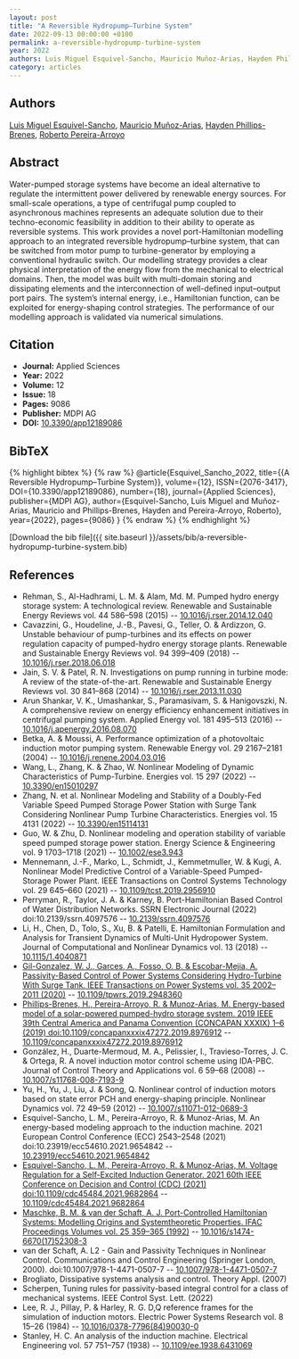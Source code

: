 ```yaml
---
layout: post
title: "A Reversible Hydropump–Turbine System"
date: 2022-09-13 00:00:00 +0100
permalink: a-reversible-hydropump-turbine-system
year: 2022
authors: Luis Miguel Esquivel-Sancho, Mauricio Muñoz-Arias, Hayden Phillips-Brenes, Roberto Pereira-Arroyo
category: articles
---
```

 
## Authors
[Luis Miguel Esquivel-Sancho](authors/luis-miguel-esquivel-sancho), [Mauricio Muñoz-Arias](authors/mauricio-munoz-arias), [Hayden Phillips-Brenes](authors/hayden-phillips-brenes), [Roberto Pereira-Arroyo](authors/roberto-pereira-arroyo)
 
## Abstract
Water-pumped storage systems have become an ideal alternative to regulate the intermittent power delivered by renewable energy sources. For small-scale operations, a type of centrifugal pump coupled to asynchronous machines represents an adequate solution due to their techno-economic feasibility in addition to their ability to operate as reversible systems. This work provides a novel port-Hamiltonian modelling approach to an integrated reversible hydropump–turbine system, that can be switched from motor pump to turbine-generator by employing a conventional hydraulic switch. Our modelling strategy provides a clear physical interpretation of the energy flow from the mechanical to electrical domains. Then, the model was built with multi-domain storing and dissipating elements and the interconnection of well-defined input–output port pairs. The system’s internal energy, i.e., Hamiltonian function, can be exploited for energy-shaping control strategies. The performance of our modelling approach is validated via numerical simulations.
 
## Citation
- **Journal:** Applied Sciences
- **Year:** 2022
- **Volume:** 12
- **Issue:** 18
- **Pages:** 9086
- **Publisher:** MDPI AG
- **DOI:** [10.3390/app12189086](https://doi.org/10.3390/app12189086)
 
## BibTeX
{% highlight bibtex %}
{% raw %}
@article{Esquivel_Sancho_2022,
  title={{A Reversible Hydropump–Turbine System}},
  volume={12},
  ISSN={2076-3417},
  DOI={10.3390/app12189086},
  number={18},
  journal={Applied Sciences},
  publisher={MDPI AG},
  author={Esquivel-Sancho, Luis Miguel and Muñoz-Arias, Mauricio and Phillips-Brenes, Hayden and Pereira-Arroyo, Roberto},
  year={2022},
  pages={9086}
}
{% endraw %}
{% endhighlight %}
 
[Download the bib file]({{ site.baseurl }}/assets/bib/a-reversible-hydropump-turbine-system.bib)
 
## References
- Rehman, S., Al-Hadhrami, L. M. & Alam, Md. M. Pumped hydro energy storage system: A technological review. Renewable and Sustainable Energy Reviews vol. 44 586–598 (2015) -- [10.1016/j.rser.2014.12.040](https://doi.org/10.1016/j.rser.2014.12.040)
- Cavazzini, G., Houdeline, J.-B., Pavesi, G., Teller, O. & Ardizzon, G. Unstable behaviour of pump-turbines and its effects on power regulation capacity of pumped-hydro energy storage plants. Renewable and Sustainable Energy Reviews vol. 94 399–409 (2018) -- [10.1016/j.rser.2018.06.018](https://doi.org/10.1016/j.rser.2018.06.018)
- Jain, S. V. & Patel, R. N. Investigations on pump running in turbine mode: A review of the state-of-the-art. Renewable and Sustainable Energy Reviews vol. 30 841–868 (2014) -- [10.1016/j.rser.2013.11.030](https://doi.org/10.1016/j.rser.2013.11.030)
- Arun Shankar, V. K., Umashankar, S., Paramasivam, S. & Hanigovszki, N. A comprehensive review on energy efficiency enhancement initiatives in centrifugal pumping system. Applied Energy vol. 181 495–513 (2016) -- [10.1016/j.apenergy.2016.08.070](https://doi.org/10.1016/j.apenergy.2016.08.070)
- Betka, A. & Moussi, A. Performance optimization of a photovoltaic induction motor pumping system. Renewable Energy vol. 29 2167–2181 (2004) -- [10.1016/j.renene.2004.03.016](https://doi.org/10.1016/j.renene.2004.03.016)
- Wang, L., Zhang, K. & Zhao, W. Nonlinear Modeling of Dynamic Characteristics of Pump-Turbine. Energies vol. 15 297 (2022) -- [10.3390/en15010297](https://doi.org/10.3390/en15010297)
- Zhang, N. et al. Nonlinear Modeling and Stability of a Doubly-Fed Variable Speed Pumped Storage Power Station with Surge Tank Considering Nonlinear Pump Turbine Characteristics. Energies vol. 15 4131 (2022) -- [10.3390/en15114131](https://doi.org/10.3390/en15114131)
- Guo, W. & Zhu, D. Nonlinear modeling and operation stability of variable speed pumped storage power station. Energy Science &amp; Engineering vol. 9 1703–1718 (2021) -- [10.1002/ese3.943](https://doi.org/10.1002/ese3.943)
- Mennemann, J.-F., Marko, L., Schmidt, J., Kemmetmuller, W. & Kugi, A. Nonlinear Model Predictive Control of a Variable-Speed Pumped-Storage Power Plant. IEEE Transactions on Control Systems Technology vol. 29 645–660 (2021) -- [10.1109/tcst.2019.2956910](https://doi.org/10.1109/tcst.2019.2956910)
- Perryman, R., Taylor, J. A. & Karney, B. Port-Hamiltonian Based Control of Water Distribution Networks. SSRN Electronic Journal (2022) doi:10.2139/ssrn.4097576 -- [10.2139/ssrn.4097576](https://doi.org/10.2139/ssrn.4097576)
- Li, H., Chen, D., Tolo, S., Xu, B. & Patelli, E. Hamiltonian Formulation and Analysis for Transient Dynamics of Multi-Unit Hydropower System. Journal of Computational and Nonlinear Dynamics vol. 13 (2018) -- [10.1115/1.4040871](https://doi.org/10.1115/1.4040871)
- [Gil-Gonzalez, W. J., Garces, A., Fosso, O. B. & Escobar-Mejia, A. Passivity-Based Control of Power Systems Considering Hydro-Turbine With Surge Tank. IEEE Transactions on Power Systems vol. 35 2002–2011 (2020)](passivity-based-control-of-power-systems-considering-hydro-turbine-with-surge-tank) -- [10.1109/tpwrs.2019.2948360](https://doi.org/10.1109/tpwrs.2019.2948360)
- [Phillips-Brenes, H., Pereira-Arroyo, R. & Munoz-Arias, M. Energy-based model of a solar-powered pumped-hydro storage system. 2019 IEEE 39th Central America and Panama Convention (CONCAPAN XXXIX) 1–6 (2019) doi:10.1109/concapanxxxix47272.2019.8976912](energy-based-model-of-a-solar-powered-pumped-hydro-storage-system) -- [10.1109/concapanxxxix47272.2019.8976912](https://doi.org/10.1109/concapanxxxix47272.2019.8976912)
- González, H., Duarte-Mermoud, M. A., Pelissier, I., Travieso-Torres, J. C. & Ortega, R. A novel induction motor control scheme using IDA-PBC. Journal of Control Theory and Applications vol. 6 59–68 (2008) -- [10.1007/s11768-008-7193-9](https://doi.org/10.1007/s11768-008-7193-9)
- Yu, H., Yu, J., Liu, J. & Song, Q. Nonlinear control of induction motors based on state error PCH and energy-shaping principle. Nonlinear Dynamics vol. 72 49–59 (2012) -- [10.1007/s11071-012-0689-3](https://doi.org/10.1007/s11071-012-0689-3)
- Esquivel-Sancho, L. M., Pereira-Arroyo, R. & Munoz-Arias, M. An energy-based modeling approach to the induction machine. 2021 European Control Conference (ECC) 2543–2548 (2021) doi:10.23919/ecc54610.2021.9654842 -- [10.23919/ecc54610.2021.9654842](https://doi.org/10.23919/ecc54610.2021.9654842)
- [Esquivel-Sancho, L. M., Pereira-Arroyo, R. & Munoz-Arias, M. Voltage Regulation for a Self-Excited Induction Generator. 2021 60th IEEE Conference on Decision and Control (CDC) (2021) doi:10.1109/cdc45484.2021.9682864](voltage-regulation-for-a-self-excited-induction-generator) -- [10.1109/cdc45484.2021.9682864](https://doi.org/10.1109/cdc45484.2021.9682864)
- [Maschke, B. M. & van der Schaft, A. J. Port-Controlled Hamiltonian Systems: Modelling Origins and Systemtheoretic Properties. IFAC Proceedings Volumes vol. 25 359–365 (1992)](port-controlled-hamiltonian-systems-modelling-origins-and-systemtheoretic-properties) -- [10.1016/s1474-6670(17)52308-3](https://doi.org/10.1016/s1474-6670(17)52308-3)
- van der Schaft, A. L2 - Gain and Passivity Techniques in Nonlinear Control. Communications and Control Engineering (Springer London, 2000). doi:10.1007/978-1-4471-0507-7 -- [10.1007/978-1-4471-0507-7](https://doi.org/10.1007/978-1-4471-0507-7)
- Brogliato, Dissipative systems analysis and control. Theory Appl. (2007)
- Scherpen, Tuning rules for passivity-based integral control for a class of mechanical systems. IEEE Control Syst. Lett. (2022)
- Lee, R. J., Pillay, P. & Harley, R. G. D,Q reference frames for the simulation of induction motors. Electric Power Systems Research vol. 8 15–26 (1984) -- [10.1016/0378-7796(84)90030-0](https://doi.org/10.1016/0378-7796(84)90030-0)
- Stanley, H. C. An analysis of the induction machine. Electrical Engineering vol. 57 751–757 (1938) -- [10.1109/ee.1938.6431069](https://doi.org/10.1109/ee.1938.6431069)

